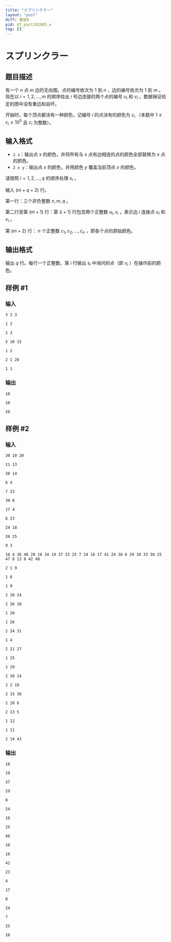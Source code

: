 ```yaml
---
title: "スプリンクラー"
layout: "post"
diff: 难度0
pid: AT_past202005_e
tag: []
---
```


# スプリンクラー

## 题目描述

有一个 $n$ 点 $m$ 边的无向图。点的编号依次为 $1$ 到 $n$ ，边的编号依次为 $1$ 到 $m$ 。现在以 $i=1,2,...,m$ 的顺序给出 $i$ 号边连接的两个点的编号 $u_i$ 和 $v_i$ 。数据保证给定的图中没有重边和自环。

开始时，每个顶点都涂有一种颜色，记编号 $i$ 的点涂有的颜色为 $c_i$ （本题中 $1≤c_i≤10^5$ 且 $c_i$ 为整数）。

## 输入格式

- `1 x`：输出点 $x$ 的颜色，并将所有与 $x$ 点有边相连的点的颜色全部替换为 $x$ 点的颜色。
- `2 x y`：输出点 $x$ 的颜色，并用颜色 $y$ 覆盖当前顶点 $x$ 的颜色。

请按照 $i=1,2,...,q$ 的顺序处理 $s_i$ 。


输入 $(m+q+2)$ 行。

第一行：三个非负整数 $n,m,q$ 。

第二行至第 $(m+1)$ 行：第 $(i+1)$ 行包含两个正整数 $u_i,v_i$ ，表示边 $i$ 连接点 $u_i$ 和 $v_i$ 。

第 $(m+2)$ 行： $n$ 个正整数 $c_1,c_2,...,c_n$ ，即各个点的原始颜色。

## 输出格式

输出 $q$ 行。每行一个正整数，第 $i$ 行输出 $s_i$ 中询问的点（即 $x_i$ ）在操作前的颜色。

## 样例 #1

### 输入

```
3 2 3
1 2
2 3
5 10 15
1 2
2 1 20
1 1
```

### 输出

```
10
10
20
```

## 样例 #2

### 输入

```
30 10 20
11 13
30 14
6 4
7 23
30 8
17 4
6 23
24 18
26 25
9 3
18 4 36 46 28 16 34 19 37 23 25 7 24 16 17 41 24 38 6 29 10 33 38 25 47 8 13 8 42 40
2 1 9
1 8
1 9
2 20 24
2 26 18
1 20
1 26
2 24 31
1 4
2 21 27
1 25
1 29
2 10 14
2 2 19
2 15 36
2 28 6
2 13 5
1 12
1 11
2 14 43
```

### 输出

```
18
19
37
29
8
24
18
25
46
10
18
42
23
4
17
8
24
7
25
16
```

